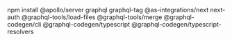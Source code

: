 npm install @apollo/server graphql graphql-tag @as-integrations/next next-auth @graphql-tools/load-files @graphql-tools/merge @graphql-codegen/cli @graphql-codegen/typescript @graphql-codegen/typescript-resolvers
